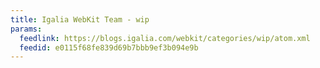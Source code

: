 ```yaml
---
title: Igalia WebKit Team - wip
params:
  feedlink: https://blogs.igalia.com/webkit/categories/wip/atom.xml
  feedid: e0115f68fe839d69b7bbb9ef3b094e9b
---
```

